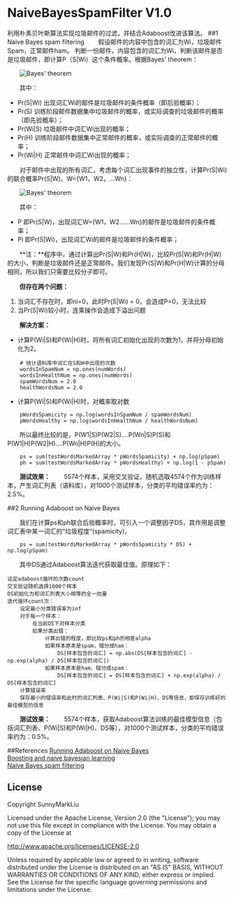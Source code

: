 # NaiveBayesSpamFilter V1.0
利用朴素贝叶斯算法实现垃圾邮件的过滤，并结合Adaboost改进该算法。
##1 Naive Bayes spam filtering
&emsp;&emsp;假设邮件的内容中包含的词汇为Wi，垃圾邮件Spam，正常邮件ham。
判断一份邮件，内容包含的词汇为Wi，判断该邮件是否是垃圾邮件，即计算P（S|Wi）这个条件概率。根据Bayes' theorem：

&emsp;&emsp;![Bayes' theorem](https://upload.wikimedia.org/math/a/6/e/a6e7f8c521dcf018b6480a8967773ac3.png)

&emsp;&emsp;其中：

- Pr(S|Wi) 出现词汇Wi的邮件是垃圾邮件的条件概率（即后验概率）；
- Pr(S)    训练阶段邮件数据集中垃圾邮件的概率，或实际调查的垃圾邮件的概率（即先验概率）；
- Pr(Wi|S) 垃圾邮件中词汇Wi出现的概率；
- Pr(H)    训练阶段邮件数据集中正常邮件的概率，或实际调查的正常邮件的概率；
- Pr(Wi|H) 正常邮件中词汇Wi出现的概率；

&emsp;&emsp;对于邮件中出现的所有词汇，考虑每个词汇出现事件的独立性，计算Pr(S|Wi)的联合概率Pr(S|W)，W={W1，W2，...Wn}：

&emsp;&emsp;![Bayes' theorem](https://upload.wikimedia.org/math/f/1/d/f1d1c65ee72c294f1fc9b4eb156f5768.png)

&emsp;&emsp;其中：
- P        即Pr(S|W)，出现词汇W={W1，W2......Wn}的邮件是垃圾邮件的条件概率；
- Pi       即Pr(S|Wi)，出现词汇Wi的邮件是垃圾邮件的条件概率；

&emsp;&emsp;**注：**程序中，通过计算出Pr(S|W)和Pr(H|W)，比较Pr(S|W)和Pr(H|W)的大小，判断是垃圾邮件还是正常邮件。我们发现Pr(S|W)和Pr(H|W)计算的分母相同，所以我们只需要比较分子即可。

&emsp;&emsp;**但存在两个问题：**

1. 当词汇不存在时，即ni=0，此时Pr(S|Wi) = 0，会造成P=0，无法比较
2. 当Pr(S|Wi)较小时，连乘操作会造成下溢出问题

&emsp;&emsp;**解决方案：**
- 计算P(Wi|S)和P(Wi|H)时，将所有词汇初始化出现的次数为1，并将分母初始化为2。
```
    # 统计语料库中词汇在S和H中出现的次数
    wordsInSpamNum = np.ones(numWords)
    wordsInHealthNum = np.ones(numWords)
    spamWordsNum = 2.0
    healthWordsNum = 2.0
```
- 计算P(Wi|S)和P(Wi|H)时，对概率取对数
```
    pWordsSpamicity = np.log(wordsInSpamNum / spamWordsNum)
    pWordsHealthy = np.log(wordsInHealthNum / healthWordsNum)
```
&emsp;&emsp;所以最终比较的是，P(W1|S)P(W2|S)....P(Wn|S)P(S)和P(W1|H)P(W2|H)....P(Wn|H)P(H)的大小。
```
    ps = sum(testWordsMarkedArray * pWordsSpamicity) + np.log(pSpam)
    ph = sum(testWordsMarkedArray * pWordsHealthy) + np.log(1 - pSpam)
```
&emsp;&emsp;**测试效果：**
&emsp;&emsp;5574个样本，采用交叉验证，随机选取4574个作为训练样本，产生词汇列表（语料库），对1000个测试样本，分类的平均错误率约为：2.5%。

##2 Running Adaboost on Naive Bayes

&emsp;&emsp;我们在计算ps和ph联合后验概率时，可引入一个调整因子DS，其作用是调整词汇表中某一词汇的“垃圾程度”(spamicity)，
```
    ps = sum(testWordsMarkedArray * pWordsSpamicity * DS) + np.log(pSpam)
```
&emsp;&emsp;其中DS通过Adaboost算法迭代获取最佳值。原理如下：
```
设定adaboost循环的次数count
交叉验证随机选择1000个样本
DS初始化为和词汇列表大小相等的全一向量
迭代循环count次：
    设定最小分类错误率为inf
    对于每一个样本：
        在当前DS下对样本分类
        如果分类出错：
            计算出错的程度，即比较ps和ph的相差alpha
            如果样本原本是spam，错分成ham：
                DS[样本包含的词汇] = np.abs(DS[样本包含的词汇] - np.exp(alpha) / DS[样本包含的词汇])
            如果样本原本是ham，错分成spam：
                DS[样本包含的词汇] = DS[样本包含的词汇] + np.exp(alpha) / DS[样本包含的词汇]
    计算错误率
    保存最小的错误率和此时的词汇列表、P(Wi|S)和P(Wi|H)、DS等信息，即保存训练好的最佳模型的信息
```
&emsp;&emsp;**测试效果：**
&emsp;&emsp;5574个样本，获取Adaboost算法训练的最佳模型信息（包括词汇列表、P(Wi|S)和P(Wi|H)、DS等），对1000个测试样本，分类的平均错误率约为：0.5%。

##References
[Running Adaboost on Naive Bayes](http://web.cecs.pdx.edu/~mm/MachineLearningWinter2010/BoostingNaiveBayes.pdf)<br>
[Boosting and naive bayesian learning](http://pages.cs.wisc.edu/~dyer/cs540/handouts/elkan97boosting.pdf)<br>
[Naive Bayes spam filtering](https://en.wikipedia.org/wiki/Naive_Bayes_spam_filtering)<br>

## License
Copyright SunnyMarkLiu

Licensed under the Apache License, Version 2.0 (the "License");
you may not use this file except in compliance with the License.
You may obtain a copy of the License at

http://www.apache.org/licenses/LICENSE-2.0

Unless required by applicable law or agreed to in writing, software
distributed under the License is distributed on an "AS IS" BASIS,
WITHOUT WARRANTIES OR CONDITIONS OF ANY KIND, either express or implied.
See the License for the specific language governing permissions and
limitations under the License.
